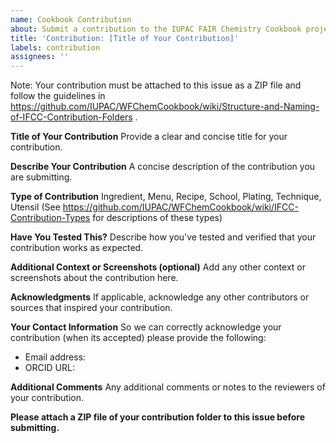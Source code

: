 ```yaml
---
name: Cookbook Contribution
about: Submit a contribution to the IUPAC FAIR Chemistry Cookbook project
title: 'Contribution: [Title of Your Contribution]'
labels: contribution
assignees: ''
---
```

Note:  Your contribution must be attached to this issue as a ZIP file and follow the guidelines in 
https://github.com/IUPAC/WFChemCookbook/wiki/Structure-and-Naming-of-IFCC-Contribution-Folders .

**Title of Your Contribution**
Provide a clear and concise title for your contribution. 

**Describe Your Contribution**
A concise description of the contribution you are submitting.

**Type of Contribution**
Ingredient, Menu, Recipe, School, Plating, Technique, Utensil
(See https://github.com/IUPAC/WFChemCookbook/wiki/IFCC-Contribution-Types for descriptions of these types)

**Have You Tested This?**
Describe how you've tested and verified that your contribution works as expected.

**Additional Context or Screenshots (optional)**
Add any other context or screenshots about the contribution here.

**Acknowledgments**
If applicable, acknowledge any other contributors or sources that inspired your contribution. 

**Your Contact Information**
So we can correctly acknowledge your contribution (when its accepted) please provide the following:
- Email address: 
- ORCID URL: 

**Additional Comments**
Any additional comments or notes to the reviewers of your contribution.

**Please attach a ZIP file of your contribution folder to this issue before submitting.**
